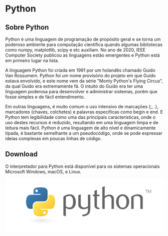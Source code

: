 # Python

## Sobre Python

Python é uma linguagem de programação de propósito geral e se torna um poderoso ambiente para computação científica quando algumas bibliotecas como numpy, matplotlib, scipy e etc auxiliam. No ano de 2020, IEEE Computer Society publicou as linguagens estão emergentes e Python está em primeiro lugar na lista.

A linguagem Python foi criada em 1991 por um holandês chamado Guido Van Rossumem. Python foi um nome provisório do projeto em que Guido estava envolvido, e este nome vem da série "Monty Python's Flying Circus", da qual Guido era extremamente fã. O intuito do Guido era ter uma linguagem poderosa para desenvolver e administrar sistemas, porém que fosse simples e de fácil entendimento.

Em outras linguagens, é muito comum o uso intensivo de marcações (;, .), marcadores (chaves, colchetes) e palavras específicas como begin e end. E Python tem legibilidade como uma das principais características, onde o uso destes recursos é reduzido, resultando em uma linguagem limpa e de leitura mais fácil. Python é uma linguagem de alto nível e dinamicamente tipada, é bastante semelhante a um pseudocódigo, onde se pode expressar ideias complexas em poucas linhas de código.

## Download

O interpretador para Python está disponível para os sistemas operacionais Microsoft Windows, macOS, e Linux.

![Downlaod](assets/images/python/logo.png "Download")
